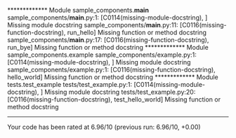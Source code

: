************* Module sample_components.__main__
sample_components/__main__.py:1: [C0114(missing-module-docstring), ] Missing module docstring
sample_components/__main__.py:11: [C0116(missing-function-docstring), run_hello] Missing function or method docstring
sample_components/__main__.py:17: [C0116(missing-function-docstring), run_bye] Missing function or method docstring
************* Module sample_components.example
sample_components/example.py:1: [C0114(missing-module-docstring), ] Missing module docstring
sample_components/example.py:1: [C0116(missing-function-docstring), hello_world] Missing function or method docstring
************* Module tests.test_example
tests/test_example.py:1: [C0114(missing-module-docstring), ] Missing module docstring
tests/test_example.py:20: [C0116(missing-function-docstring), test_hello_world] Missing function or method docstring

------------------------------------------------------------------
Your code has been rated at 6.96/10 (previous run: 6.96/10, +0.00)

